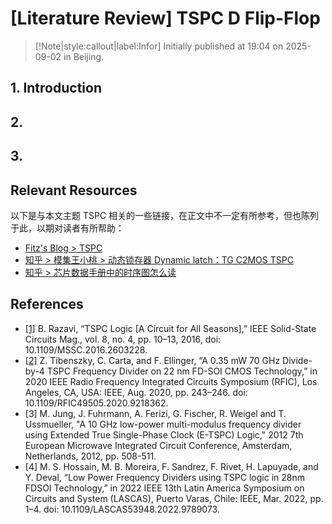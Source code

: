 # [Literature Review] TSPC D Flip-Flop

> [!Note|style:callout|label:Infor]
> Initially published at 19:04 on 2025-09-02 in Beijing.


## 1. Introduction



## 2. 

## 3. 

## Relevant Resources

以下是与本文主题 TSPC 相关的一些链接，在正文中不一定有所参考，但也陈列于此，以期对读者有所帮助：
- [Fitz's Blog > TSPC](https://zhouyuqian.com/2020/11/17/TSPC/)
- [知乎 > 模集王小桃 > 动态锁存器 Dynamic latch：TG C2MOS TSPC](https://zhuanlan.zhihu.com/p/1910058311988021237)
- [知乎 > 芯片数据手册中的时序图怎么读](https://zhuanlan.zhihu.com/p/637670370)

## References

- [[1]](https://seas.ucla.edu/brweb/papers/Journals/BRFall16TSPC.pdf) B. Razavi, “TSPC Logic [A Circuit for All Seasons],” IEEE Solid-State Circuits Mag., vol. 8, no. 4, pp. 10–13, 2016, doi: 10.1109/MSSC.2016.2603228.
- [[2]](https://ieeexplore.ieee.org/document/9218362) Z. Tibenszky, C. Carta, and F. Ellinger, “A 0.35 mW 70 GHz Divide-by-4 TSPC Frequency Divider on 22 nm FD-SOI CMOS Technology,” in 2020 IEEE Radio Frequency Integrated Circuits Symposium (RFIC), Los Angeles, CA, USA: IEEE, Aug. 2020, pp. 243–246. doi: 10.1109/RFIC49505.2020.9218362.
- [3] M. Jung, J. Fuhrmann, A. Ferizi, G. Fischer, R. Weigel and T. Ussmueller, "A 10 GHz low-power multi-modulus frequency divider using Extended True Single-Phase Clock (E-TSPC) Logic," 2012 7th European Microwave Integrated Circuit Conference, Amsterdam, Netherlands, 2012, pp. 508-511.
- [4] M. S. Hossain, M. B. Moreira, F. Sandrez, F. Rivet, H. Lapuyade, and Y. Deval, “Low Power Frequency Dividers using TSPC logic in 28nm FDSOI Technology,” in 2022 IEEE 13th Latin America Symposium on Circuits and System (LASCAS), Puerto Varas, Chile: IEEE, Mar. 2022, pp. 1–4. doi: 10.1109/LASCAS53948.2022.9789073.


